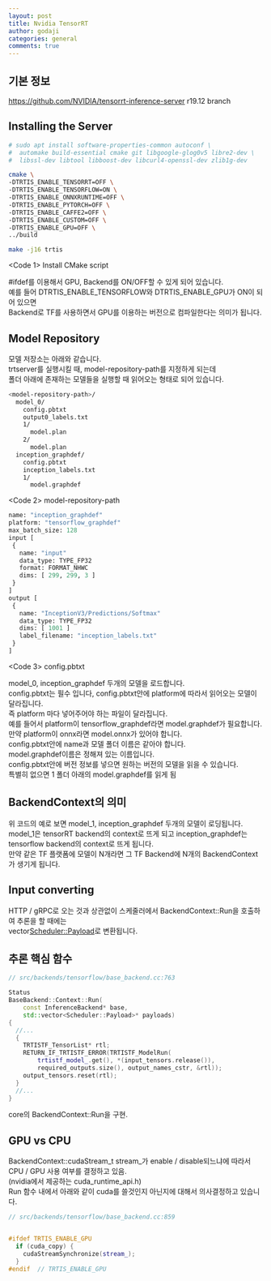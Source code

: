 ```yaml
---
layout: post
title: Nvidia TensorRT
author: godaji
categories: general
comments: true
---
```


## 기본 정보

https://github.com/NVIDIA/tensorrt-inference-server r19.12 branch 


## Installing the Server


```bash
# sudo apt install software-properties-common autoconf \
#  automake build-essential cmake git libgoogle-glog0v5 libre2-dev \
#  libssl-dev libtool libboost-dev libcurl4-openssl-dev zlib1g-dev

cmake \
-DTRTIS_ENABLE_TENSORRT=OFF \
-DTRTIS_ENABLE_TENSORFLOW=ON \
-DTRTIS_ENABLE_ONNXRUNTIME=OFF \
-DTRTIS_ENABLE_PYTORCH=OFF \
-DTRTIS_ENABLE_CAFFE2=OFF \
-DTRTIS_ENABLE_CUSTOM=OFF \
-DTRTIS_ENABLE_GPU=OFF \
../build

make -j16 trtis
```

<Code 1> Install CMake script

#ifdef를 이용해서 GPU, Backend를 ON/OFF할 수 있게 되어 있습니다.  
예를 들어 DTRTIS_ENABLE_TENSORFLOW와 DTRTIS_ENABLE_GPU가 ON이 되어 있으면  
Backend로 TF를 사용하면서 GPU를 이용하는 버전으로 컴파일한다는 의미가 됩니다.

## Model Repository

모델 저장소는 아래와 같습니다.  
trtserver를 실행시킬 때, model-repository-path를 지정하게 되는데  
 폴더 아래에 존재하는 모델들을 실행할 때 읽어오는 형태로 되어 있습니다.

```bash
<model-repository-path>/
  model_0/
    config.pbtxt
    output0_labels.txt
    1/
      model.plan
    2/
      model.plan
  inception_graphdef/
    config.pbtxt
    inception_labels.txt
    1/
      model.graphdef
```

<Code 2> model-repository-path

```protobuf
name: "inception_graphdef"
platform: "tensorflow_graphdef"
max_batch_size: 128
input [
 {
   name: "input"
   data_type: TYPE_FP32
   format: FORMAT_NHWC
   dims: [ 299, 299, 3 ]
 }
]
output [
 {
   name: "InceptionV3/Predictions/Softmax"
   data_type: TYPE_FP32
   dims: [ 1001 ]
   label_filename: "inception_labels.txt"
 }
]
```

<Code 3> config.pbtxt

model_0, inception_graphdef 두개의 모델을 로드합니다.  
config.pbtxt는 필수 입니다, config.pbtxt안에 platform에 따라서 읽어오는 모델이 달라집니다.  
즉 platform 마다 넣어주어야 하는 파일이 달라집니다.  
예를 들어서 platform이 tensorflow_graphdef라면 model.graphdef가 필요합니다.  
만약 platform이 onnx라면 model.onnx가 있어야 합니다.  
config.pbtxt안에 name과 모델 폴더 이름은 같아야 합니다.  
model.graphdef이름은 정해져 있는 이름입니다.  
config.pbtxt안에 버전 정보를 넣으면 원하는 버전의 모델을 읽을 수 있습니다.  
특별히 없으면 1 폴더 아래의 model.graphdef를 읽게 됨

## BackendContext의 의미

위 코드의 예로 보면 model_1, inception_graphdef 두개의 모델이 로딩됩니다.  
model_1은 tensorRT backend의 context로 뜨게 되고 inception_graphdef는  
tensorflow backend의 context로 뜨게 됩니다.  
만약 같은 TF 플랫폼에 모델이 N개라면 그 TF Backend에 N개의 BackendContext가 생기게 됩니다.

## Input converting
HTTP / gRPC로 오는 것과 상관없이 스케줄러에서 BackendContext::Run을 호출하여 추론을 할 때에는  
vector<Scheduler::Payload>로 변환됩니다.  

## 추론 핵심 함수

```c++
// src/backends/tensorflow/base_backend.cc:763

Status
BaseBackend::Context::Run(
    const InferenceBackend* base, 
    std::vector<Scheduler::Payload>* payloads)
{
  //...
  {
    TRTISTF_TensorList* rtl;
    RETURN_IF_TRTISTF_ERROR(TRTISTF_ModelRun(
        trtistf_model_.get(), *(input_tensors.release()),
        required_outputs.size(), output_names_cstr, &rtl));
    output_tensors.reset(rtl);
  }
  //...
}
```

core의 BackendContext::Run을 구현.

## GPU vs CPU

BackendContext::cudaStream_t stream_가 enable / disable되느냐에 따라서 CPU / GPU 사용 여부를 결정하고 있음.  
(nvidia에서 제공하는 cuda_runtime_api.h)  
Run 함수 내에서 아래와 같이 cuda를 쓸것인지 아닌지에 대해서 의사결정하고 있습니다.  

```c++
// src/backends/tensorflow/base_backend.cc:859


#ifdef TRTIS_ENABLE_GPU
  if (cuda_copy) {
    cudaStreamSynchronize(stream_);
  }
#endif  // TRTIS_ENABLE_GPU
```
